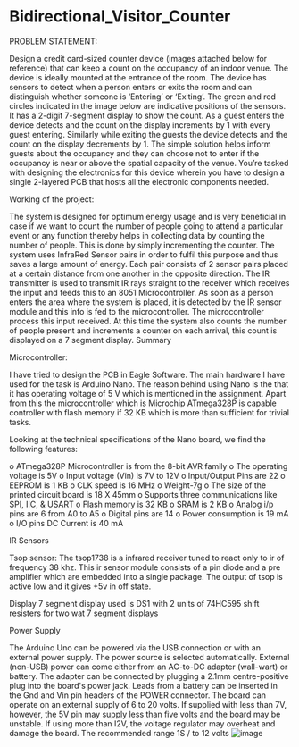 # Bidirectional_Visitor_Counter
PROBLEM STATEMENT: 

Design a credit card-sized counter device (images attached below for reference) that can keep a count on the occupancy of an indoor venue. The device is ideally mounted at the entrance of the room. The device has sensors to detect when a person enters or exits the room and can distinguish whether someone is ‘Entering’ or ‘Exiting’. The green and red circles indicated in the image below are indicative positions of the sensors. It has a 2-digit 7-segment display to show the count. As a guest enters the device detects and the count on the display increments by 1 with every guest entering. Similarly while exiting the guests the device detects and the count on the display decrements by 1. The simple solution helps inform guests about the occupancy and they can choose not to enter if the occupancy is near or above the spatial capacity of the venue. You’re tasked with designing the electronics for this device wherein you have to design a single 2-layered PCB that hosts all the electronic components needed. 





Working of the project:

The system is designed for optimum energy usage and is very beneficial in case if we want to count the number of people going to attend a particular event or any function thereby helps in collecting data by counting the number of people. This is done by simply incrementing the counter.
The system uses InfraRed Sensor pairs in order to fulfil this purpose and thus saves a large amount of energy. Each pair consists of 2 sensor pairs placed at a certain distance from one another in the opposite direction. The IR transmitter is used to transmit IR rays straight to the receiver which receives the input and feeds this to an 8051 Microcontroller.
As soon as a person enters the area where the system is placed, it is detected by the IR sensor module and this info is fed to the microcontroller. The microcontroller process this input received. At this time the system also counts the number of people present and increments a counter on each arrival, this count is displayed on a 7 segment display.
Summary




Microcontroller:

I have tried to design the PCB in Eagle Software. 
The main hardware I have used for the task is Arduino Nano. The reason behind using Nano is the that it has operating voltage of 5 V which is mentioned in the assignment. Apart from this the microcontroller which is Microchip ATmega328P is capable controller with flash memory if 32 KB which is more than sufficient for trivial tasks. 


Looking at the technical specifications of the Nano board, we find the following features:
 
o	ATmega328P Microcontroller is from the 8-bit AVR family
o	The operating voltage is 5V
o	Input voltage (Vin) is 7V to 12V
o	Input/Output Pins are 22
o	EEPROM is 1 KB
o	CLK speed is 16 MHz
o	Weight-7g
o	The size of the printed circuit board is 18 X 45mm
o	Supports three communications like SPI, IIC, & USART
o	Flash memory is 32 KB
o	SRAM is 2 KB
o	Analog i/p pins are 6 from A0 to A5
o	Digital pins are 14
o	Power consumption is 19 mA
o	I/O pins DC Current is 40 mA


IR Sensors

Tsop sensor: The tsop1738 is a infrared receiver tuned to react only to ir of frequency 38 khz. This ir sensor module consists of a pin diode and a pre amplifier which are embedded into a single package. The output of tsop is active low and it gives +5v in off state.


Display
7 segment display used is DS1 with 2 units of 74HC595 shift resisters for two wat 7 segment displays

Power Supply

The Arduino Uno can be powered via the USB connection or with an external power
supply. The power source is selected automatically. External (non-USB) power can come either
from an AC-to-DC adapter (wall-wart) or battery. The adapter can be connected by plugging a
2.1mm centre-positive plug into the board's power jack. Leads from a battery can be inserted in the
Gnd and Vin pin headers of the POWER connector.
The board can operate on an external supply of 6 to 20 volts. If supplied with less than 7V,
however, the 5V pin may supply less than five volts and the board may be unstable. If using more
than I2V, the voltage regulator may overheat and damage the board. The recommended range 1S /
to 12 volts
![image](https://user-images.githubusercontent.com/90505751/217337112-516ef2ec-346f-45bd-a955-2e303ff8cb41.png)
